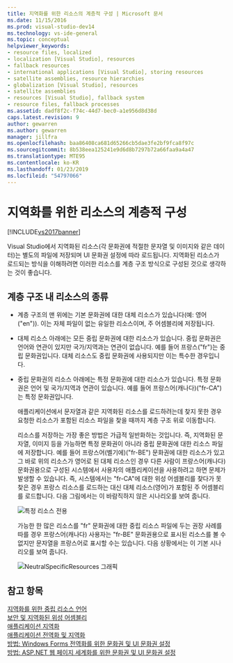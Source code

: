 ```yaml
---
title: 지역화를 위한 리소스의 계층적 구성 | Microsoft 문서
ms.date: 11/15/2016
ms.prod: visual-studio-dev14
ms.technology: vs-ide-general
ms.topic: conceptual
helpviewer_keywords:
- resource files, localized
- localization [Visual Studio], resources
- fallback resources
- international applications [Visual Studio], storing resources
- satellite assemblies, resource hierarchies
- globalization [Visual Studio], resources
- satellite assemblies
- resources [Visual Studio], fallback system
- resource files, fallback processes
ms.assetid: dadf8f2c-f74c-44d7-bec0-a1e956d8d38d
caps.latest.revision: 9
author: gewarren
ms.author: gewarren
manager: jillfra
ms.openlocfilehash: baa86408ca681d65266cb5dae3fe2bf9fca8f97c
ms.sourcegitcommit: 8b538eea125241e9d6d8b7297b72a66faa9a4a47
ms.translationtype: MTE95
ms.contentlocale: ko-KR
ms.lasthandoff: 01/23/2019
ms.locfileid: "54797066"
---
```

# <a name="hierarchical-organization-of-resources-for-localization"></a>지역화를 위한 리소스의 계층적 구성
[!INCLUDE[vs2017banner](../includes/vs2017banner.md)]

Visual Studio에서 지역화된 리소스(각 문화권에 적절한 문자열 및 이미지와 같은 데이터)는 별도의 파일에 저장되며 UI 문화권 설정에 따라 로드됩니다. 지역화된 리소스가 로드되는 방식을 이해하려면 이러한 리소스를 계층 구조 방식으로 구성된 것으로 생각하는 것이 좋습니다.  
  
## <a name="kinds-of-resources-in-the-hierarchy"></a>계층 구조 내 리소스의 종류  
  
- 계층 구조의 맨 위에는 기본 문화권에 대한 대체 리소스가 있습니다(예: 영어("en")). 이는 자체 파일이 없는 유일한 리소스이며, 주 어셈블리에 저장됩니다.  
  
- 대체 리소스 아래에는 모든 중립 문화권에 대한 리소스가 있습니다. 중립 문화권은 언어와 연관이 있지만 국가/지역과는 연관이 없습니다. 예를 들어 프랑스("fr")는 중립 문화권입니다. 대체 리소스도 중립 문화권에 사용되지만 이는 특수한 경우입니다.  
  
- 중립 문화권의 리소스 아래에는 특정 문화권에 대한 리소스가 있습니다. 특정 문화권은 언어 및 국가/지역과 연관이 있습니다. 예를 들어 프랑스어(캐나다)("fr-CA")는 특정 문화권입니다.  
  
  애플리케이션에서 문자열과 같은 지역화된 리소스를 로드하려는데 찾지 못한 경우 요청한 리소스가 포함된 리소스 파일을 찾을 때까지 계층 구조 위로 이동합니다.  
  
  리소스를 저장하는 가장 좋은 방법은 가급적 일반화하는 것입니다. 즉, 지역화된 문자열, 이미지 등을 가능하면 특정 문화권이 아니라 중립 문화권에 대한 리소스 파일에 저장합니다. 예를 들어 프랑스어(벨기에)("fr-BE") 문화권에 대한 리소스가 있고 그 바로 위의 리소스가 영어로 된 대체 리소스인 경우 다른 사람이 프랑스어(캐나다) 문화권용으로 구성된 시스템에서 사용자의 애플리케이션을 사용하려고 하면 문제가 발생할 수 있습니다. 즉, 시스템에서는 "fr-CA"에 대한 위성 어셈블리를 찾다가 못 찾은 경우 프랑스 리소스를 로드하는 대신 대체 리소스(영어)가 포함된 주 어셈블리를 로드합니다. 다음 그림에서는 이 바람직하지 않은 시나리오를 보여 줍니다.  
  
  ![특정 리소스 전용](../ide/media/vbspecificresourcesonly.gif "vbSpecificResourcesOnly")  
  
  가능한 한 많은 리소스를 "fr" 문화권에 대한 중립 리소스 파일에 두는 권장 사례를 따를 경우 프랑스어(캐나다) 사용자는 "fr-BE" 문화권용으로 표시된 리소스를 볼 수 없지만 문자열을 프랑스어로 표시할 수는 있습니다. 다음 상황에서는 이 기본 시나리오를 보여 줍니다.  
  
  ![NeutralSpecificResources 그래픽](../ide/media/vbneutralspecificresources.gif "vbNeutralSpecificResources")  
  
## <a name="see-also"></a>참고 항목  
 [지역화를 위한 중립 리소스 언어](../ide/neutral-resources-languages-for-localization.md)   
 [보안 및 지역화된 위성 어셈블리](../ide/security-and-localized-satellite-assemblies.md)   
 [애플리케이션 지역화](../ide/localizing-applications.md)   
 [애플리케이션 전역화 및 지역화](../ide/globalizing-and-localizing-applications.md)   
 [방법: Windows Forms 전역화를 위한 문화권 및 UI 문화권 설정](http://msdn.microsoft.com/694e049f-0b91-474a-9789-d35124f248f0)   
 [방법: ASP.NET 웹 페이지 세계화를 위한 문화권 및 UI 문화권 설정](http://msdn.microsoft.com/library/76091f86-f967-4687-a40f-de87bd8cc9a0)
